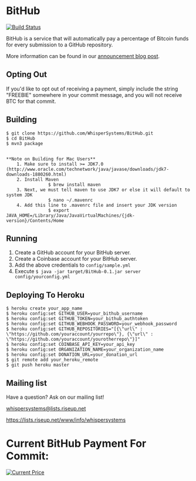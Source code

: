 BitHub
=================

[![Build Status](https://travis-ci.org/WhisperSystems/BitHub.png?branch=master)](https://travis-ci.org/WhisperSystems/BitHub)

BitHub is a service that will automatically pay a percentage of Bitcoin funds for every submission to a GitHub repository.

More information can be found in our [announcement blog post](https://whispersystems.org/blog/bithub).

Opting Out
----------

If you'd like to opt out of receiving a payment, simply include the string "FREEBIE" somewhere in your commit message, and you will not receive BTC for that commit.


Building
-------------

    $ git clone https://github.com/WhisperSystems/BitHub.git
    $ cd BitHub
    $ mvn3 package


	**Note on Building for Mac Users**
		1. Make sure to install >= JDK7.0 (http://www.oracle.com/technetwork/java/javase/downloads/jdk7-downloads-1880260.html)
		2. Install Maven
					$ brew install maven
		3. Next, we must tell maven to use JDK7 or else it will default to system JDK
					$ nano ~/.mavenrc
		4. Add this line to .mavenrc file and insert your JDK version
					$ export JAVA_HOME=/Library/Java/JavaVirtualMachines/{jdk-version}/Contents/Home



Running
-----------

1. Create a GitHub account for your BitHub server.
2. Create a Coinbase account for your BitHub server.
3. Add the above credentials to `config/sample.yml`
4. Execute `$ java -jar target/BitHub-0.1.jar server config/yourconfig.yml`

Deploying To Heroku
------------

```
$ heroku create your_app_name
$ heroku config:set GITHUB_USER=your_bithub_username
$ heroku config:set GITHUB_TOKEN=your_bithub_authtoken
$ heroku config:set GITHUB_WEBHOOK_PASSWORD=your_webhook_password
$ heroku config:set GITHUB_REPOSITORIES="[{\"url\" : \"https://github.com/youraccount/yourrepo\"}, {\"url\" : \"https://github.com/youraccount/yourotherrepo\"}]"
$ heroku config:set COINBASE_API_KEY=your_api_key
$ heroku config:set ORGANIZATION_NAME=your_organization_name
$ heroku config:set DONATION_URL=your_donation_url
$ git remote add your_heroku_remote
$ git push heroku master
```

Mailing list
------------

Have a question? Ask on our mailing list!

whispersystems@lists.riseup.net

https://lists.riseup.net/www/info/whispersystems

Current BitHub Payment For Commit:
=================
[![Current Price](https://bithub.herokuapp.com/v1/status/payment/commit)](https://whispersystems.org/blog/bithub/)

